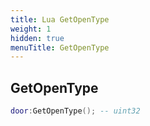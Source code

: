 ```yaml
---
title: Lua GetOpenType
weight: 1
hidden: true
menuTitle: GetOpenType
---
```

## GetOpenType
```lua
door:GetOpenType(); -- uint32
```